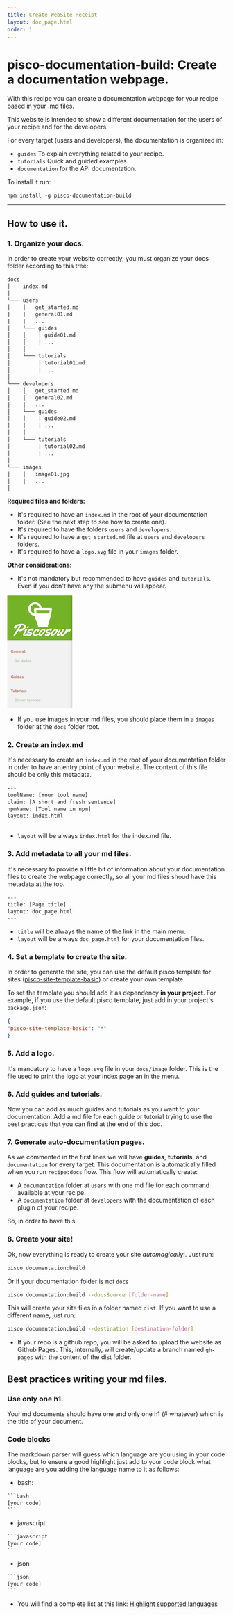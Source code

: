 ```yaml
---
title: Create WebSite Receipt
layout: doc_page.html
order: 1
---
```

# pisco-documentation-build: Create a documentation webpage.

With this recipe you can create a documentation webpage for your recipe based in your .md files.

This website is intended to show a different documentation for the users of your recipe and for the developers.

For every target (users and developers), the documentation is organized in:

* ```guides``` To explain everything related to your recipe.
* ```tutorials``` Quick and guided examples.
* ```documentation``` for the API documentation.

To install it run:

```shell
npm install -g pisco-documentation-build
```

-----
## How to use it.

### 1. Organize your docs.
In order to create your website correctly, you must organize your docs folder according to this tree:

```
docs
│    index.md
│
└─── users
│    │   get_started.md
|    |   general01.md
|    |   ...
│    └─── guides
│    │    | guide01.md
│    │    | ...
│    │    
│    └─── tutorials
│         | tutorial01.md
│         | ...
│       
└─── developers
│    │   get_started.md
|    |   general02.md
|    |   ...
│    └─── guides
│    │    | guide02.md
│    │    | ...
│    │    
│    └─── tutorials
│         | tutorial02.md
│         | ...
│
└─── images
│    │   image01.jpg
│    │   ...
│
```

**Required files and folders:**

* It's required to have an ```index.md``` in the root of your documentation folder. (See the next step to see how to create one).
* It's required to have the folders ```users``` and ```developers```.
* It's required to have a ```get_started.md``` file at ```users``` and ```developers``` folders.
* It's required to have a ```logo.svg``` file in your ```images``` folder.

**Other considerations:**

* It's not mandatory but recommended to have ```guides``` and ```tutorials```. Even if you don't have any the submenu will appear.

![Empty submenu](img-empty-submenu.png)

* If you use images in your md files, you should place them in a ```images``` folder at the ```docs``` folder root.

### 2. Create an index.md
It's necessary to create an ```index.md``` in the root of your documentation folder in order to have an entry point of your website.
The content of this file should be only this metadata.

```
---
toolName: [Your tool name]
claim: [A short and fresh sentence]
npmName: [Tool name in npm]
layout: index.html
---
```

* ```layout``` will be always ```index.html``` for the index.md file.

### 3. Add metadata to all your md files.
It's necessary to provide a little bit of information about your documentation files to create the webpage correctly, so all your md files shoud have this metadata at the top.

```
---
title: [Page title]
layout: doc_page.html
---
```

* ```title``` will be always the name of the link in the main menu.
* ```layout``` will be always ```doc_page.html``` for your documentation files.

### 4. Set a template to create the site.
In order to generate the site, you can use the default pisco template for sites ([pisco-site-template-basic](https://globaldevtools.bbva.com/bitbucket/projects/CTOOL/repos/pisco-site-template-basic/browse)) or create your own template.

To set the template you should add it as dependency **in your project**.
For example, if you use the default pisco template, just add in your project's ```package.json```:

```json
{
"pisco-site-template-basic": "*"
}
```

### 5. Add a logo.
It's mandatory to have a ```logo.svg``` file in your ```docs/image``` folder. This is the file used to print the logo at your index page an in the menu.

### 6. Add guides and tutorials.
Now you can add as much guides and tutorials as you want to your documentation.
Add a md file for each guide or tutorial trying to use the best practices that you can find at the end of this doc.

### 7. Generate auto-documentation pages.
As we commented in the first lines we will have **guides**, **tutorials**, and ```documentation``` for every target.
This documentation is automatically filled when you run ```recipe:docs``` flow.
This flow will automatically create:
* A ```documentation``` folder at ```users``` with one md file for each command available at your recipe.
* A ```documentation``` folder at ```developers``` with the documentation of each plugin of your recipe.

So, in order to have this

### 8. Create your site!
Ok, now everything is ready to create your site *automagically*!. Just run:

```bash
pisco documentation:build
```

Or if your documentation folder is not ```docs```

```bash
pisco documentation:build --docsSource [folder-name]
```

This will create your site files in a folder named ```dist```. If you want to use a different name, just run:

```bash
pisco documentation:build --destination [destination-folder]
```

* If your repo is a github repo, you will be asked to upload the website as Github Pages. This, internally, will create/update a branch named ```gh-pages``` with the content of the dist folder.

## Best practices writing your md files.

### Use only one h1.
Your md documents should have one and only one h1 (# whatever) which is the title of your document.

### Code blocks
The markdown parser will guess which language are you using in your code blocks, but to ensure a good highlight just add to your code block what language are you adding the language name to it as follows:

* bash:

~~~
```bash
[your code]
```
~~~

* javascript:

~~~
```javascript
[your code]
```
~~~

* json

~~~
```json
[your code]
```
~~~

* You will find a complete list at this link: [Highlight supported languages](https://highlightjs.org/static/demo/)